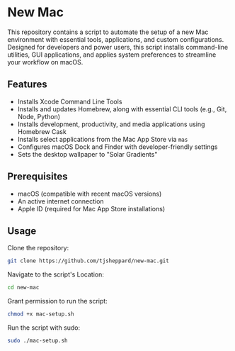 # New Mac

This repository contains a script to automate the setup of a new Mac environment with essential tools, applications, and custom configurations. Designed for developers and power users, this script installs command-line utilities, GUI applications, and applies system preferences to streamline your workflow on macOS.

## Features

- Installs Xcode Command Line Tools
- Installs and updates Homebrew, along with essential CLI tools (e.g., Git, Node, Python)
- Installs development, productivity, and media applications using Homebrew Cask
- Installs select applications from the Mac App Store via `mas`
- Configures macOS Dock and Finder with developer-friendly settings
- Sets the desktop wallpaper to "Solar Gradients"

## Prerequisites

- macOS (compatible with recent macOS versions)
- An active internet connection
- Apple ID (required for Mac App Store installations)

## Usage

Clone the repository:
```bash
git clone https://github.com/tjsheppard/new-mac.git
```
Navigate to the script's Location:
```bash
cd new-mac
```
Grant permission to run the script:
```bash
chmod +x mac-setup.sh
```
Run the script with sudo:
```bash
sudo ./mac-setup.sh
```